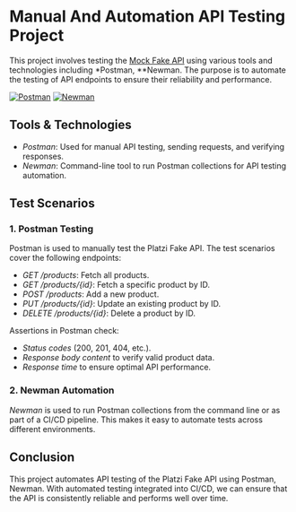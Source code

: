 # Manual And Automation API Testing Project 
This project involves testing the [Mock Fake API](https://mockapi.io/projects/66bf916342533c4031468872) using various tools and technologies including *Postman, **Newman. The purpose is to automate the testing of API endpoints to ensure their reliability and performance.

[![Postman](https://img.shields.io/badge/Postman-FF6C37?style=for-the-badge&logo=postman&logoColor=white)](https://www.postman.com/)
[![Newman](https://img.shields.io/badge/Newman-00BFFF?style=for-the-badge&logoColor=white)](https://github.com/postmanlabs/newman)


## Tools & Technologies
- *Postman*: Used for manual API testing, sending requests, and verifying responses.
- *Newman*: Command-line tool to run Postman collections for API testing automation.

## Test Scenarios

### 1. Postman Testing

Postman is used to manually test the Platzi Fake API. The test scenarios cover the following endpoints:
- *GET /products*: Fetch all products.
- *GET /products/{id}*: Fetch a specific product by ID.
- *POST /products*: Add a new product.
- *PUT /products/{id}*: Update an existing product by ID.
- *DELETE /products/{id}*: Delete a product by ID.

Assertions in Postman check:
- *Status codes* (200, 201, 404, etc.).
- *Response body content* to verify valid product data.
- *Response time* to ensure optimal API performance.

### 2. Newman Automation

*Newman* is used to run Postman collections from the command line or as part of a CI/CD pipeline. This makes it easy to automate tests across different environments.

## Conclusion
This project automates API testing of the Platzi Fake API using Postman, Newman. With automated testing integrated into CI/CD, we can ensure that the API is consistently reliable and performs well over time.
